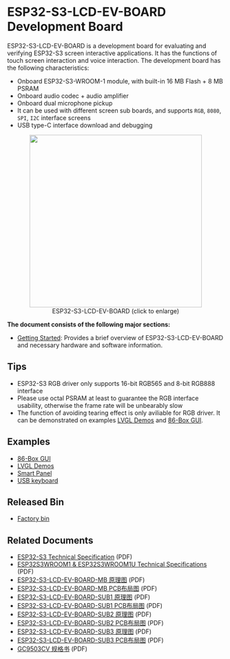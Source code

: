 # ESP32-S3-LCD-EV-BOARD Development Board

ESP32-S3-LCD-EV-BOARD is a development board for evaluating and verifying ESP32-S3 screen interactive applications. It has the functions of touch screen interaction and voice interaction. The development board has the following characteristics:

* Onboard ESP32-S3-WROOM-1 module, with built-in 16 MB Flash + 8 MB PSRAM
* Onboard audio codec + audio amplifier
* Onboard dual microphone pickup
* It can be used with different screen sub boards, and supports `RGB`, `8080`, `SPI`, `I2C` interface screens
* USB type-C interface download and debugging

<div align="center">
    <img src="../docs/_static/esp32-s3-lcd-ev-board/esp32-s3-lcd-ev-board.png" width="400px"/>
</div>
<div align="center"> ESP32-S3-LCD-EV-BOARD (click to enlarge) </div>

**The document consists of the following major sections:**

* [Getting Started](https://docs.espressif.com/projects/espressif-esp-dev-kits/en/latest/esp32s3/esp32-s3-lcd-ev-board/user_guide.html#getting-started): Provides a brief overview of ESP32-S3-LCD-EV-BOARD and necessary hardware and software information.

## Tips

* ESP32-S3 RGB driver only supports 16-bit RGB565 and 8-bit RGB888 interface
* Please use octal PSRAM at least to guarantee the RGB interface usability, otherwise the frame rate will be unbearably slow
* The function of avoiding tearing effect is only aviliable for RGB driver. It can be demonstrated on examples [LVGL Demos](./examples/lvgl_demos/) and [86-Box GUI](./examples/86box_demo/).

## Examples

* [86-Box GUI](./examples/86box_demo/)
* [LVGL Demos](./examples/lvgl_demos/)
* [Smart Panel](./examples/smart-panel/)
* [USB keyboard](./examples/usb_keyboard/)

## Released Bin

* [Factory bin](./examples/factory/factory.bin)

## Related Documents

* [ESP32-S3 Technical Specification](https://www.espressif.com/sites/default/files/documentation/esp32-s3_datasheet_cn.pdf) (PDF)
* [ESP32­S3­WROOM­1 & ESP32­S3­WROOM­1U Technical Specifications](https://www.espressif.com/sites/default/files/documentation/esp32-s3-wroom-1_wroom-1u_datasheet_cn.pdf) (PDF)
* [ESP32-S3-LCD-EV-BOARD-MB 原理图](../docs/_static/schematics/esp32-s3-lcd-ev-board/SCH_ESP32-S3-LCD_EV_Board_MB_V1.1_20220713.pdf) (PDF)
* [ESP32-S3-LCD-EV-BOARD-MB PCB布局图](../docs/_static/schematics/esp32-s3-lcd-ev-board/PCB_ESP32-S3-LCD_Ev_Board_MB_V1.0_20220610.pdf) (PDF)
* [ESP32-S3-LCD-EV-BOARD-SUB1 原理图](../docs/_static/schematics/esp32-s3-lcd-ev-board/SCH_ESP32-S3-LCD_Ev_Board_SUB1_V1.0_20220617.pdf) (PDF)
* [ESP32-S3-LCD-EV-BOARD-SUB1 PCB布局图](../docs/_static/schematics/esp32-s3-lcd-ev-board/PCB_ESP32-S3-LCD_Ev_Board_SUB1_V1.0_20220617.pdf) (PDF)
* [ESP32-S3-LCD-EV-BOARD-SUB2 原理图](../docs/_static/schematics/esp32-s3-lcd-ev-board/SCH_ESP32-S3-LCD_Ev_Board_SUB2_V1.0_20220615.pdf) (PDF)
* [ESP32-S3-LCD-EV-BOARD-SUB2 PCB布局图](../docs/_static/schematics/esp32-s3-lcd-ev-board/PCB_ESP32-S3-LCD_Ev_Board_SUB2_V1.1_20220708.pdf) (PDF)
* [ESP32-S3-LCD-EV-BOARD-SUB3 原理图](../docs/_static/schematics/esp32-s3-lcd-ev-board/SCH_ESP32-S3-LCD_Ev_Board_SUB3_V1.0_20220617.pdf) (PDF)
* [ESP32-S3-LCD-EV-BOARD-SUB3 PCB布局图](../docs/_static/schematics/esp32-s3-lcd-ev-board/PCB_ESP32-S3-LCD_Ev_Board_SUB3_V1.0_20220617.pdf) (PDF)
* [GC9503CV 规格书](../docs/_static/esp32-s3-lcd-ev-board/datasheets/3.95_480x480_SmartDisplay/GC9503NP_DataSheet_V1.7.pdf) (PDF)
